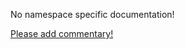 No namespace specific documentation!

[Please add commentary!](https://github.com/arrdem/grimoire/edit/master/_includes/1.4.0/clojure.walk/index.md)

